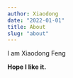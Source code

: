 ```yaml
---
author: Xiaodong
date: "2022-01-01"
title: About
slug: "about"
---
```


I am Xiaodong Feng

**Hope I like it.**

